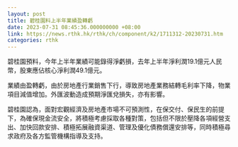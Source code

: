 ```yaml
---
layout: post
title: 碧桂園料上半年業績盈轉虧
date: 2023-07-31 08:45:36.000000000 +08:00
link: https://news.rthk.hk/rthk/ch/component/k2/1711312-20230731.htm
categories: rthk
---
```


碧桂園預料，今年上半年業績可能錄得淨虧損，去年上半年淨利潤19.1億元人民幣，股東應佔核心淨利潤49.1億元。

業績由盈轉虧，由於房地產行業銷售下行，導致房地產業務結轉毛利率下降，物業項目減值增加。外匯波動造成預期淨匯兌損失，亦有影響。

碧桂園認為，面對宏觀經濟及房地產市場不可預測性，在保交付、保民生的前提下，為確保現金流安全，將積極考慮採取各種對策，包括但不限於壓降各項經營支出、加快回款安排、積極拓展融資渠道、管理及優化債務償還安排等，同時積極尋求政府及各方監管機構指導及支持。
